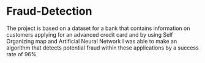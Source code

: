# Fraud-Detection
The project is based on a dataset for a bank that contains information on customers applying for an advanced credit card and by using Self Organizing map and Artificial Neural Network I was able to make an algorithm that detects potential fraud within these applications by a success rate of 96%
